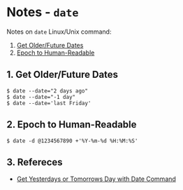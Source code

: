 # Notes - `date`

Notes on `date` Linux/Unix command:

  1. [Get Older/Future Dates](#1-get-olderfuture-dates)
  2. [Epoch to Human-Readable](#2-epoch-to-human-readable)


## 1. Get Older/Future Dates

~~~
$ date --date="2 days ago"
$ date --date="-1 day"
$ date --date='last Friday'
~~~

## 2. Epoch to Human-Readable

~~~
$ date -d @1234567890 +'%Y-%m-%d %H:%M:%S'
~~~

## 3. Refereces

  - [Get Yesterdays or Tomorrows Day with Date Command](https://www.cyberciti.biz/tips/linux-unix-get-yesterdays-tomorrows-date.html)
